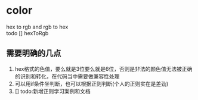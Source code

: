 # color

  hex to rgb and rgb to hex <br>
  todo [] hexToRgb
  ## 需要明确的几点
  1. hex格式的色值，要么就是3位要么就是6位，否则是非法的颜色值无法被正确的识别和转化，在代码当中需要做兼容性处理
  2. 可以用if条件坐判断，也可以根据正则判断(个人的正则实在是差劲)
  3. [] todo:新增正则学习案例和文档